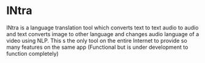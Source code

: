 # INtra
INtra is a language translation tool which converts text to text audio to audio and text converts image to other language and changes audio language of a video using  NLP. This s the only tool on the entire Internet to provide so many features on the same app
(Functional but is under development to function completely)
